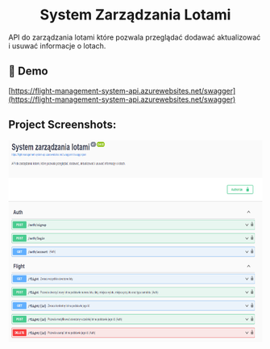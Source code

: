 <h1 align="center" id="title">System Zarządzania Lotami</h1>

<p id="description">API do zarządzania lotami które pozwala przeglądać dodawać aktualizować i usuwać informacje o lotach.</p>

<h2>🚀 Demo</h2>

[https://flight-management-system-api.azurewebsites.net/swagger](https://flight-management-system-api.azurewebsites.net/swagger)

<h2>Project Screenshots:</h2>

<img src="https://github.com/NorbertKaczmarek/FlightManagementSystemAPI/blob/master/demo_swagger_screenshot.png?raw=true" alt="project-screenshot" width="100%" height="400/">
